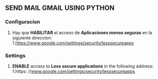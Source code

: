 ## SEND MAIL GMAIL USING PYTHON

### Configuracion 
1. Hay que **HABILITAR** el acceso de **Aplicaciones menos seguras** en la siguiente direccion:
  1.https://www.google.com/settings/security/lesssecureapps
  
  
### Settings 
1. **ENABLE** access to **Less secure applications** in the following address:
  1.https: //www.google.com/settings/security/lesssecureapps
